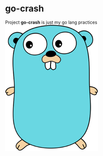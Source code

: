 # go-crash
Project **go-crash** is just my go lang practices<br/>
<img src="./material/go.svg" width="300">
